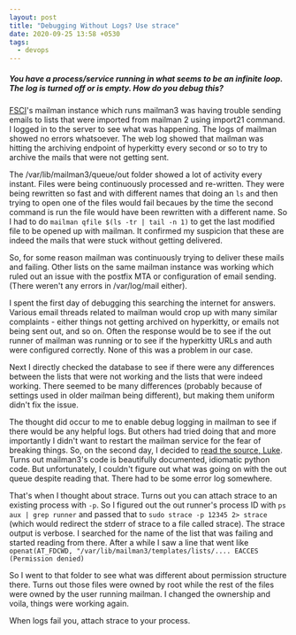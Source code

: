 ```yaml
---
layout: post
title: "Debugging Without Logs? Use strace"
date: 2020-09-25 13:58 +0530
tags:
  - devops
---
```


##### You have a process/service running in what seems to be an infinite loop. The log is turned off or is empty. How do you debug this? #####

[FSCI](https://fsci.in/)'s mailman instance which runs mailman3 was having trouble sending emails to lists that were imported from mailman 2 using import21 command. I logged in to the server to see what was happening. The logs of mailman showed no errors whatsoever. The web log showed that mailman was hitting the archiving endpoint of hyperkitty every second or so to try to archive the mails that were not getting sent. 

The /var/lib/mailman3/queue/out folder showed a lot of activity every instant. Files were being continuously processed and re-written. They were being rewritten so fast and with different names that doing an `ls` and then trying to open one of the files would fail becaues by the time the second command is run the file would have been rewritten with a different name. So I had to do `mailman qfile $(ls -tr | tail -n 1)` to get the last modified file to be opened up with mailman. It confirmed my suspicion that these are indeed the mails that were stuck without getting delivered.

So, for some reason mailman was continuously trying to deliver these mails and failing. Other lists on the same mailman instance was working which ruled out an issue with the postfix MTA or configuration of email sending. (There weren't any errors in /var/log/mail either).

I spent the first day of debugging this searching the internet for answers. Various email threads related to mailman would crop up with many similar complaints - either things not getting archived on hyperkitty, or emails not being sent out, and so on. Often the response would be to see if the out runner of mailman was running or to see if the hyperkitty URLs and auth were configured correctly. None of this was a problem in our case.

Next I directly checked the database to see if there were any differences between the lists that were not working and the lists that were indeed working. There seemed to be many differences (probably because of settings used in older mailman being different), but making them uniform didn't fix the issue.

The thought did occur to me to enable debug logging in mailman to see if there would be any helpful logs. But others had tried doing that and more importantly I didn't want to restart the mailman service for the fear of breaking things. So, on the second day, I decided to [read the source, Luke](https://blog.codinghorror.com/learn-to-read-the-source-luke/). Turns out mailman3's code is beautifully documented, idiomatic python code. But unfortunately, I couldn't figure out what was going on with the out queue despite reading that. There had to be some error log somewhere.

That's when I thought about strace. Turns out you can attach strace to an existing process with `-p`. So I figured out the out runner's process ID with `ps aux | grep runner` and passed that to `sudo strace -p 12345 2> strace` (which would redirect the stderr of strace to a file called strace). The strace output is verbose. I searched for the name of the list that was failing and started reading from there. After a while I saw a line that went like `openat(AT_FDCWD, "/var/lib/mailman3/templates/lists/.... EACCES (Permission denied)`

So I went to that folder to see what was different about permission structure there. Turns out those files were owned by root while the rest of the files were owned by the user running mailman. I changed the ownership and voila, things were working again.

When logs fail you, attach strace to your process.
